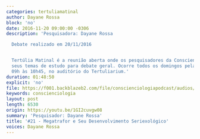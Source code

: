 ```yaml
---
categories: tertuliamatinal
author: Dayane Rossa
block: 'no'
date: 2016-11-20 09:00:00 -0306
description: 'Pesquisadora: Dayane Rossa

  Debate realizado em 20/11/2016


  Tertúlia Matinal é a reunião aberta onde os pesquisadores da Conscienciologia apresentam
  seus temas de estudo para debate geral. Ocorre todos os domingos pela manhã, das
  09h às 10h45, no auditório do Tertuliarium.'
duration: 01:48:50
explicit: 'no'
file: https://f001.backblazeb2.com/file/conscienciologiapodcast/audios/1GI2cuvgw08.mp3
keywords: conscienciologia
layout: post
length: 6530
origin: https://youtu.be/1GI2cuvgw08
summary: 'Pesquisador: Dayane Rossa'
title: '#21 - Megatrafor e Seu Desenvolvimento Seriexológico'
voices: Dayane Rossa
---
```

